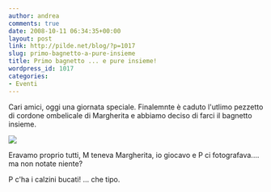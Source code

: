```yaml
---
author: andrea
comments: true
date: 2008-10-11 06:34:35+00:00
layout: post
link: http://pilde.net/blog/?p=1017
slug: primo-bagnetto-a-pure-insieme
title: Primo bagnetto ... e pure insieme!
wordpress_id: 1017
categories:
- Eventi
---
```


Cari amici, oggi una giornata speciale. Finalemnte è caduto l'utlimo pezzetto di cordone ombelicale di Margherita e abbiamo deciso di farci il bagnetto insieme.

[![](http://pilde.net/blog/wp-content/uploads/2008/10/bagnetto.jpg)](http://pilde.net/blog/wp-content/uploads/2008/10/bagnetto.jpg)

Eravamo proprio tutti, M teneva Margherita, io giocavo e P ci fotografava.... ma non notate niente?

P c'ha i calzini bucati! ... che tipo.
